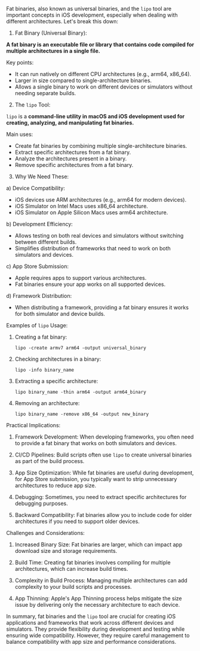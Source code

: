 Fat binaries, also known as universal binaries, and the `lipo` tool are important concepts in iOS development, especially when dealing with different architectures. Let's break this down:

1. Fat Binary (Universal Binary):

**A fat binary is an executable file or library that contains code compiled for multiple architectures in a single file.**

Key points:
- It can run natively on different CPU architectures (e.g., arm64, x86_64).
- Larger in size compared to single-architecture binaries.
- Allows a single binary to work on different devices or simulators without needing separate builds.

2. The `lipo` Tool:

`lipo` is a **command-line utility in macOS and iOS development used for creating, analyzing, and manipulating fat binaries.**

Main uses:
- Create fat binaries by combining multiple single-architecture binaries.
- Extract specific architectures from a fat binary.
- Analyze the architectures present in a binary.
- Remove specific architectures from a fat binary.

3. Why We Need These:

a) Device Compatibility:
   - iOS devices use ARM architectures (e.g., arm64 for modern devices).
   - iOS Simulator on Intel Macs uses x86_64 architecture.
   - iOS Simulator on Apple Silicon Macs uses arm64 architecture.

b) Development Efficiency:
   - Allows testing on both real devices and simulators without switching between different builds.
   - Simplifies distribution of frameworks that need to work on both simulators and devices.

c) App Store Submission:
   - Apple requires apps to support various architectures.
   - Fat binaries ensure your app works on all supported devices.

d) Framework Distribution:
   - When distributing a framework, providing a fat binary ensures it works for both simulator and device builds.

Examples of `lipo` Usage:

1. Creating a fat binary:
   ```
   lipo -create armv7 arm64 -output universal_binary
   ```

2. Checking architectures in a binary:
   ```
   lipo -info binary_name
   ```

3. Extracting a specific architecture:
   ```
   lipo binary_name -thin arm64 -output arm64_binary
   ```

4. Removing an architecture:
   ```
   lipo binary_name -remove x86_64 -output new_binary
   ```

Practical Implications:

1. Framework Development:
   When developing frameworks, you often need to provide a fat binary that works on both simulators and devices.

2. CI/CD Pipelines:
   Build scripts often use `lipo` to create universal binaries as part of the build process.

3. App Size Optimization:
   While fat binaries are useful during development, for App Store submission, you typically want to strip unnecessary architectures to reduce app size.

4. Debugging:
   Sometimes, you need to extract specific architectures for debugging purposes.

5. Backward Compatibility:
   Fat binaries allow you to include code for older architectures if you need to support older devices.

Challenges and Considerations:

1. Increased Binary Size:
   Fat binaries are larger, which can impact app download size and storage requirements.

2. Build Time:
   Creating fat binaries involves compiling for multiple architectures, which can increase build times.

3. Complexity in Build Process:
   Managing multiple architectures can add complexity to your build scripts and processes.

4. App Thinning:
   Apple's App Thinning process helps mitigate the size issue by delivering only the necessary architecture to each device.

In summary, fat binaries and the `lipo` tool are crucial for creating iOS applications and frameworks that work across different devices and simulators. They provide flexibility during development and testing while ensuring wide compatibility. However, they require careful management to balance compatibility with app size and performance considerations.